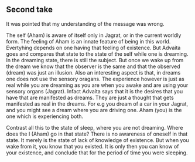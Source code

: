 ## Second take

It was pointed that my understanding of the message was wrong. 

The self (Aham) is aware of itself only in Jagrat, or in the current worldly form. The feeling of Aham is an innate feature of 
being in this world. Evertyhing depends on one having that feeling of existence. But Advaita goes and compares that state to 
the state of the self while one is dreaming. In the dreaming state, there is still the subject. But once we wake up from the 
dream we know that the observer is the same and that the observed (dream) was just an illusion. 
Also an interesting aspect is that, in dreams one does not use the sensory oragans. The experience however is just as real while 
you are dreaming as you are when you  awake and are using your sensory organs (Jagrat). Infact Advaita says that it is the 
desires that you have that are manifested as dreams. They are just a thought that gets manifested as real in the dreams. For e.g 
you dream of a car in your Jagrat, and you might see a dream where you are driving one. Aham (you) is the one which is experiencing 
both.

Contrast all this to the state of sleep, where you are not dreaming. Where does the I (Aham) go in that state? There is no 
awareness of oneself in that state. It merely is the state of lack of knowledge of existence. But when you wake from it, you know 
that you existed. It is only then you can know of your existence, and conclude that for the period of time you were sleeping. 
